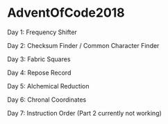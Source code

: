 # AdventOfCode2018

Day 1: Frequency Shifter

Day 2: Checksum Finder / Common Character Finder

Day 3: Fabric Squares

Day 4: Repose Record

Day 5: Alchemical Reduction

Day 6: Chronal Coordinates

Day 7: Instruction Order (Part 2 currently not working)
